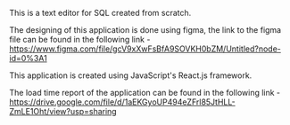 This is a text editor for SQL created from scratch.

The designing of this application is done using figma, the link to the figma file can be found in the following link -  https://www.figma.com/file/gcV9xXwFsBfA9SOVKH0bZM/Untitled?node-id=0%3A1

This application is created using JavaScript's React.js framework.

The load time report of the application can be found in the following link - https://drive.google.com/file/d/1aEKGyoUP494eZFrl85JtHLL-ZmLE1Oht/view?usp=sharing
